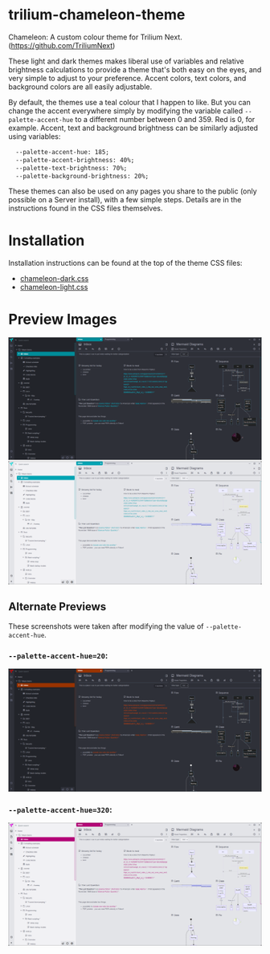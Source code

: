 # trilium-chameleon-theme

Chameleon: A custom colour theme for Trilium Next. (https://github.com/TriliumNext)
 
These light and dark themes makes liberal use of variables and relative brightness calculations to provide a theme that's both easy on the eyes, and very simple to adjust to your preference. Accent colors, text colors, and background colors are all easily adjustable.
 
By default, the themes use a teal colour that I happen to like. But you can change the accent everywhere simply by modifying the variable called `--palette-accent-hue` to a different number between 0 and 359. Red is 0, for example. Accent, text and background brightness can be similarly adjusted using variables:

```
  --palette-accent-hue: 185;
  --palette-accent-brightness: 40%;
  --palette-text-brightness: 70%;
  --palette-background-brightness: 20%;
```

These themes can also be used on any pages you share to the public (only possible on a Server install), with a few simple steps. Details are in the instructions found in the CSS files themselves.

# Installation

Installation instructions can be found at the top of the theme CSS files:

* [chameleon-dark.css](https://github.com/DavidFuchs/trilium-chameleon-theme/raw/main/chameleon-dark.css)
* [chameleon-light.css](https://github.com/DavidFuchs/trilium-chameleon-theme/raw/main/chameleon-light.css)

# Preview Images

![](https://github.com/DavidFuchs/trilium-chameleon-theme/raw/main/preview-dark.png)
![](https://github.com/DavidFuchs/trilium-chameleon-theme/raw/main/preview-light.png)

## Alternate Previews

These screenshots were taken after modifying the value of `--palette-accent-hue`.

### `--palette-accent-hue=20`:

![](https://github.com/DavidFuchs/trilium-chameleon-theme/raw/main/preview-dark-alternate.png)

### `--palette-accent-hue=320`:

![](https://github.com/DavidFuchs/trilium-chameleon-theme/raw/main/preview-light-alternate.png)
